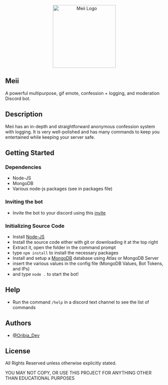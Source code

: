 <p align="center">
 <img src="https://meiibot.xyz/img/MeiiLogoPurpleRounded.png" width="200" alt="Meii Logo">
</p>

## Meii
A powerful multipurpose, gif emote, confession + logging, and moderation Discord bot. 

## Description

Meii has an in-depth and straightforward anonymous confession system with logging. It is very well-polished and has many commands to keep you entertained while keeping your server safe. 

## Getting Started

### Dependencies

* Node-JS
* MongoDB
* Various node-js packages (see in packages file)

### Inviting the bot

* Invite the bot to your discord using this [invite](https://discord.com/oauth2/authorize?client_id=1082401009206308945&permissions=2147576838&scope=applications.commands%20bot)

### Initializing Source Code

* Install [Node-JS](https://nodejs.org/en/)
* Install the source code either with git or downloading it at the top right
* Extract it, open the folder in the command prompt
* type ```npm install``` to install the necessary packages
* Install and setup a [MongoDB](https://www.mongodb.com/try/download/community) database using Atlas or MongoDB Server
* insert the various values in the config file (MongoDB Values, Bot Tokens, and IPs)
* and type ```node .``` to start the bot!

## Help

* Run the command ```/help``` in a discord text channel to see the list of commands

## Authors

* [@Oribia_Dev](https://oribia.dev)

## License

All Rights Reserved unless otherwise explicitly stated.

YOU MAY NOT COPY, OR USE THIS PROJECT FOR ANYTHING OTHER THAN EDUCATIONAL PURPOSES 
